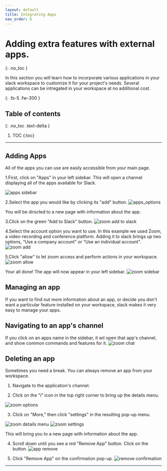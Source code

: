 ```yaml
---
layout: default
title: Integrating Apps
nav_order: 6
---
```


# Adding extra features with external apps.
{: .no_toc }

In this section you will learn how to incorporate various applications in your slack workspace to customize it for your project's needs.  Several applications can be intregated in your workspace at no additional cost.

{: .fs-5 .fw-300 }

## Table of contents
{: .no_toc .text-delta }

1. TOC
{:toc}

* * *

## Adding Apps
All of the apps you can use are easily accessible from your main page.

1.First, click on "Apps" in your left sidebar.
This will open a channel displaying all of the apps available for Slack.

![apps sidebar](https://github.com/Jamesreinhardt222/comm-documentation-assignment/blob/gh-pages/assets/images/apps_sidebar.png?raw=true)

2.Select the app you would like by clicking its "add" button.
![apps_options](https://github.com/Jamesreinhardt222/comm-documentation-assignment/blob/gh-pages/assets/images/apps_options.png?raw=true)

You will be dirscted to a new page with information about the app.

3.Click on the green "Add to Slack" button.
![zoom add to slack](https://github.com/Jamesreinhardt222/comm-documentation-assignment/blob/gh-pages/assets/images/zoom.png?raw=true)

4.Select the account option you want to use.
In this example we used Zoom, a video-recording and conference platform.  Adding it to slack brings up two options, “Use a company account" or "Use an individual account".
![zoom add](https://github.com/Jamesreinhardt222/comm-documentation-assignment/blob/gh-pages/assets/images/zoom_add.png?raw=true)

5.Click "allow" to let zoom access and perform actions in your workspace.
![zoom allow](https://github.com/Jamesreinhardt222/comm-documentation-assignment/blob/gh-pages/assets/images/zom_options.png?raw=true)

Your all done!  The app will now appear in your left sidebar.
![zoom sidebar](https://github.com/Jamesreinhardt222/comm-documentation-assignment/blob/gh-pages/assets/images/zoom_sidebar.png?raw=trua)


## Managing an app
If you want to find out more information about an app, or decide you don't want a particular feature installed on your workspace, slack makes it very easy to manage your apps.

## Navigating to an app's channel
If you click on an apps name in the sidebar, it wil open that app's channel, and show common commands and features for it.
![zoom chat](https://github.com/Jamesreinhardt222/comm-documentation-assignment/blob/gh-pages/assets/images/zoom_chat.png?raw=true)

## Deleting an app
Sometimes you need a break. You can always remove an app from your workspace.

1. Navigate to the application's channel.

2. Click on the "i" icon in the top right corner to bring up the details menu.

![zoom options](https://github.com/Jamesreinhardt222/comm-documentation-assignment/blob/gh-pages/assets/images/zoom_options_icon.png?raw=true)

3.  Click on "More," then click "settings" in the resulting pop-up menu.

![zoom details menu](https://github.com/Jamesreinhardt222/comm-documentation-assignment/blob/gh-pages/assets/images/app_details.png?raw=true)
![zoom settings](https://github.com/Jamesreinhardt222/comm-documentation-assignment/blob/gh-pages/assets/images/app_more.png?raw=true)

This will bring you to a new page with information about the app.

4. Scroll down until you see a red "Remove App" button.  Click on the button.
![app remove](https://github.com/Jamesreinhardt222/comm-documentation-assignment/blob/gh-pages/assets/images/app_remove.png?raw=true)

5. Click "Remove App" on the confirmation pop-up.
![remove confirmation](https://github.com/Jamesreinhardt222/comm-documentation-assignment/blob/gh-pages/assets/images/app_remove_confirmation.png?raw=true)


* * *



